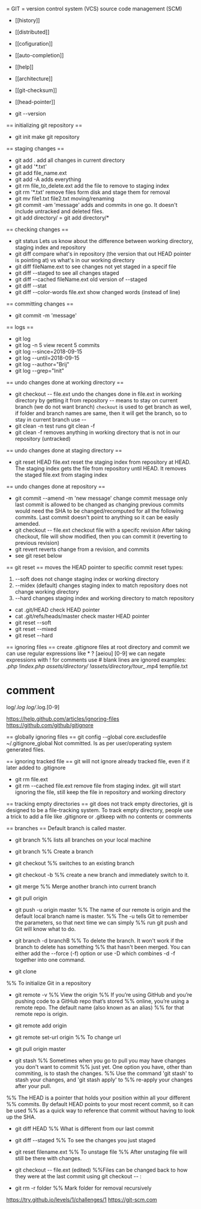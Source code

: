 = GIT =
version control system (VCS)
source code management (SCM)

* [[history]]
* [[distributed]]
* [[cofiguration]]
* [[auto-completion]]
* [[help]]
* [[architecture]]
* [[git-checksum]]
* [[head-pointer]]

* git --version

== initializing git repository ==
* git init
make git repository


== staging changes ==
* git add .
add all changes in current directory
* git add '*.txt'
* git add file_name.ext
* git add -A
adds everything
* git rm file_to_delete.ext
add the file to remove to staging index
* git rm '*.txt'
remove files form disk and stage them for removal
* git mv file1.txt file2.txt
moving/renaming
* git commit -am 'message'
adds and commits in one go. It doesn't include untracked and deleted files.
* git add directory/ = git add directory/*


== checking changes ==
* git status
Lets us know about the difference between working directory, staging index and repository
* git diff
compare what's in repository (the version that out HEAD pointer is pointing at) vs what's in our working directory
* git diff fileName.ext
to see changes not yet staged in a specif file
* git diff --staged
to see all changes staged
* git diff --cached fileName.ext
old version of --staged
* git diff --stat
* git diff --color-words file.ext
show changed words (instead of line)

== committing changes ==
* git commit -m 'message'

== logs ==
* git log
* git log -n 5
view recent 5 commits
* git log --since=2018-09-15
* git log --until=2018-09-15
* git log --author="Brij"
* git log --grep="Init"


== undo changes done at working directory ==
* git checkout -- file.ext
undo the changes done in file.ext in working directory by getting it from repository
-- means to stay on current branch (we do not want branch)
`checkout` is used to get branch as well, if folder and branch names are same, then it will get the branch, so to stay in current branch use --
* git clean -n
test runs git clean -f
* git clean -f
removes anything in working directory that is not in our repository (untracked)


== undo changes done at staging directory ==
* git reset HEAD file.ext
reset the staging index from repository at HEAD. The staging index gets the file from repository until HEAD.
It removes the staged file.ext from staging index


== undo changes done at repository ==
* git commit --amend -m 'new message'
change commit message
only last commit is allowed to be changed as changing previous commits would need the SHA to be changed/recomputed for all the following commits. Last commit doesn't point to anything so it can be easily amended.
* git checkout <full or partial SHA> -- file.ext
checkout file with a specifc revision
After taking checkout, file will show modified, then you can commit it (reverting to previous revision)
* git revert <full or partial SHA>
reverts change from a revision, and commits
* see git reset below

== git reset ==
moves the HEAD pointer to specific commit
reset types:
1. --soft
does not change staging index or working directory
2. --midex (default)
changes staging index to match repository
does not change working directory
3. --hard
changes staging index and working directory to match repository

* cat .git/HEAD
check HEAD pointer
* cat .git/refs/heads/master
check master HEAD pointer
* git reset --soft <full or partial SHA>
* git reset --mixed <full or partial SHA>
* git reset --hard <full or partial SHA>

== ignoring files ==
create .gitignore files at root directory and commit
we can use regular expressions like * ? [aeiou] [0-9]
we can negate expressions with !
for comments use #
blank lines are ignored
examples:
*.php
!index.php
assets/directory/
!assets/directory/tour_*.mp4
tempfile.txt
# comment
log/*.log
log/*.log.[0-9]

https://help.github.com/articles/ignoring-files
https://github.com/github/gitignore

== globally ignoring files ==
git config --global core.excludesfile ~/.gitignore_global
Not committed. Is as per user/operating system generated files.

== ignoring tracked file ==
git will not ignore already tracked file, even if it later added to .gitignore
* git rm file.ext
* git rm --cached file.ext
remove file from staging index.
git will start ignoring the file, still keep the file in repository and working directory

== tracking empty directories ==
git does not track empty directories, git is designed to be a file-tracking system.
To track empty directory, people use a trick to add a file like .gitignore or .gitkeep with no contents or comments

== branches ==
Default branch is called master.
* git branch
%% lists all branches on your local machine

* git branch <name>
%% Create a branch

* git checkout <name>
%% switches to an existing branch

* git checkout -b <name>
%% create a new branch and immediately switch to it.

* git merge <branch>
%% Merge another branch into current branch

* git pull origin <branch>
* git push -u origin master
%% The name of our remote is origin and the default local branch name is master.
%% The -u tells Git to remember the parameters, so that next time we can simply
%% run git push and Git will know what to do.
* git branch -d branchB
%% To delete the branch. It won't work if the branch to delete has something
%% that hasn't been merged. You can either add the --force (-f) option or use -D which combines -d -f together into one command.



* git clone <url>

%% To initialize Git in a repository

* git remote -v
%% View the origin
%% If you’re using GitHub and you’re pushing code to a GitHub repo that’s stored
%% online, you’re using a remote repo. The default name (also known as an alias)
%% for that remote repo is origin.

* git remote add origin <URL>


* git remote set-url origin <newurl>
%% To change url






* git pull origin master

* git stash
%% Sometimes when you go to pull you may have changes you don't want to commit
%% just yet. One option you have, other than commiting, is to stash the changes.
%% Use the command 'git stash' to stash your changes, and 'git stash apply' to
%% re-apply your changes after your pull.

%% The HEAD is a pointer that holds your position within all your different
%% commits. By default HEAD points to your most recent commit, so it can be used
%% as a quick way to reference that commit without having to look up the SHA.

* git diff HEAD
%% What is different from our last commit

* git diff --staged
%% To see the changes you just staged

* git reset filename.ext
%% To unstage file
%% After unstaging file will still be there with changes.


* git checkout -- file.ext (edited)
%%Files can be changed back to how they were at the last commit using git checkout -- <target>:


* git rm -r folder
%% Mark folder for removal recursively



https://try.github.io/levels/1/challenges/1
https://git-scm.com
